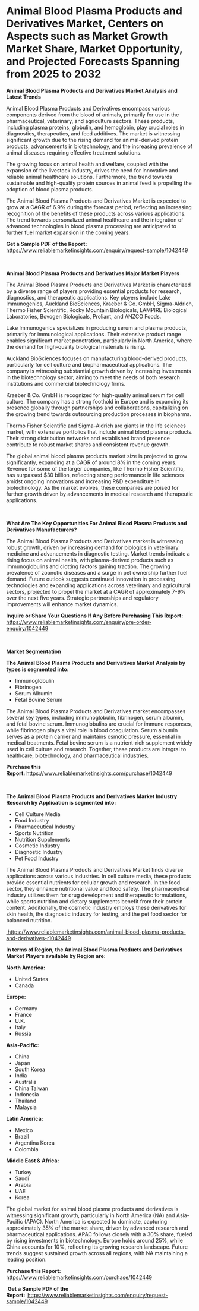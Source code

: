 <p><h1>Animal Blood Plasma Products and Derivatives Market, Centers on Aspects such as Market Growth Market Share, Market Opportunity, and Projected Forecasts Spanning from 2025 to 2032</h1></p><p><strong>Animal Blood Plasma Products and Derivatives Market Analysis and Latest Trends</strong></p>
<p><p>Animal Blood Plasma Products and Derivatives encompass various components derived from the blood of animals, primarily for use in the pharmaceutical, veterinary, and agriculture sectors. These products, including plasma proteins, globulin, and hemoglobin, play crucial roles in diagnostics, therapeutics, and feed additives. The market is witnessing significant growth due to the rising demand for animal-derived protein products, advancements in biotechnology, and the increasing prevalence of animal diseases requiring effective treatment solutions.</p><p>The growing focus on animal health and welfare, coupled with the expansion of the livestock industry, drives the need for innovative and reliable animal healthcare solutions. Furthermore, the trend towards sustainable and high-quality protein sources in animal feed is propelling the adoption of blood plasma products.</p><p>The Animal Blood Plasma Products and Derivatives Market is expected to grow at a CAGR of 6.9% during the forecast period, reflecting an increasing recognition of the benefits of these products across various applications. The trend towards personalized animal healthcare and the integration of advanced technologies in blood plasma processing are anticipated to further fuel market expansion in the coming years.</p></p>
<p><strong>Get a Sample PDF of the Report:&nbsp;</strong> <a href="https://www.reliablemarketinsights.com/enquiry/request-sample/1042449?utm_campaign=3028&utm_medium=2&utm_source=Github&utm_content=ia&utm_term=19042025&utm_id=animal-blood-plasma-products-and-derivatives">https://www.reliablemarketinsights.com/enquiry/request-sample/1042449</a></p>
<p>&nbsp;</p>
<p><strong>Animal Blood Plasma Products and Derivatives Major Market Players</strong></p>
<p><p>The Animal Blood Plasma Products and Derivatives Market is characterized by a diverse range of players providing essential products for research, diagnostics, and therapeutic applications. Key players include Lake Immunogenics, Auckland BioSciences, Kraeber & Co. GmbH, Sigma-Aldrich, Thermo Fisher Scientific, Rocky Mountain Biologicals, LAMPIRE Biological Laboratories, Bovogen Biologicals, Proliant, and ANZCO Foods.</p><p>Lake Immunogenics specializes in producing serum and plasma products, primarily for immunological applications. Their extensive product range enables significant market penetration, particularly in North America, where the demand for high-quality biological materials is rising.</p><p>Auckland BioSciences focuses on manufacturing blood-derived products, particularly for cell culture and biopharmaceutical applications. The company is witnessing substantial growth driven by increasing investments in the biotechnology sector, aiming to meet the needs of both research institutions and commercial biotechnology firms.</p><p>Kraeber & Co. GmbH is recognized for high-quality animal serum for cell culture. The company has a strong foothold in Europe and is expanding its presence globally through partnerships and collaborations, capitalizing on the growing trend towards outsourcing production processes in biopharma.</p><p>Thermo Fisher Scientific and Sigma-Aldrich are giants in the life sciences market, with extensive portfolios that include animal blood plasma products. Their strong distribution networks and established brand presence contribute to robust market shares and consistent revenue growth.</p><p>The global animal blood plasma products market size is projected to grow significantly, expanding at a CAGR of around 8% in the coming years. Revenue for some of the larger companies, like Thermo Fisher Scientific, has surpassed $30 billion, reflecting strong performance in life sciences amidst ongoing innovations and increasing R&D expenditure in biotechnology. As the market evolves, these companies are poised for further growth driven by advancements in medical research and therapeutic applications.</p></p>
<p>&nbsp;</p>
<p><strong>What Are The Key Opportunities For Animal Blood Plasma Products and Derivatives Manufacturers?</strong></p>
<p><p>The Animal Blood Plasma Products and Derivatives market is witnessing robust growth, driven by increasing demand for biologics in veterinary medicine and advancements in diagnostic testing. Market trends indicate a rising focus on animal health, with plasma-derived products such as immunoglobulins and clotting factors gaining traction. The growing prevalence of zoonotic diseases and a surge in pet ownership further fuel demand. Future outlook suggests continued innovation in processing technologies and expanding applications across veterinary and agricultural sectors, projected to propel the market at a CAGR of approximately 7-9% over the next five years. Strategic partnerships and regulatory improvements will enhance market dynamics.</p></p>
<p><strong>Inquire or Share Your Questions If Any Before Purchasing This Report:</strong> <a href="https://www.reliablemarketinsights.com/enquiry/pre-order-enquiry/1042449?utm_campaign=3028&utm_medium=2&utm_source=Github&utm_content=ia&utm_term=19042025&utm_id=animal-blood-plasma-products-and-derivatives">https://www.reliablemarketinsights.com/enquiry/pre-order-enquiry/1042449</a></p>
<p>&nbsp;</p>
<p><strong>Market Segmentation</strong></p>
<p><strong>The Animal Blood Plasma Products and Derivatives Market Analysis by types is segmented into:</strong></p>
<p><ul><li>Immunoglobulin</li><li>Fibrinogen</li><li>Serum Albumin</li><li>Fetal Bovine Serum</li></ul></p>
<p><p>The Animal Blood Plasma Products and Derivatives market encompasses several key types, including immunoglobulin, fibrinogen, serum albumin, and fetal bovine serum. Immunoglobulins are crucial for immune responses, while fibrinogen plays a vital role in blood coagulation. Serum albumin serves as a protein carrier and maintains osmotic pressure, essential in medical treatments. Fetal bovine serum is a nutrient-rich supplement widely used in cell culture and research. Together, these products are integral to healthcare, biotechnology, and pharmaceutical industries.</p></p>
<p><strong>Purchase this Report:&nbsp;</strong><a href="https://www.reliablemarketinsights.com/purchase/1042449?utm_campaign=3028&utm_medium=2&utm_source=Github&utm_content=ia&utm_term=19042025&utm_id=animal-blood-plasma-products-and-derivatives">https://www.reliablemarketinsights.com/purchase/1042449</a></p>
<p>&nbsp;</p>
<p><strong>The Animal Blood Plasma Products and Derivatives Market Industry Research by Application is segmented into:</strong></p>
<p><ul><li>Cell Culture Media</li><li>Food Industry</li><li>Pharmaceutical Industry</li><li>Sports Nutrition</li><li>Nutrition Supplements</li><li>Cosmetic Industry</li><li>Diagnostic Industry</li><li>Pet Food Industry</li></ul></p>
<p><p>The Animal Blood Plasma Products and Derivatives Market finds diverse applications across various industries. In cell culture media, these products provide essential nutrients for cellular growth and research. In the food sector, they enhance nutritional value and food safety. The pharmaceutical industry utilizes them for drug development and therapeutic formulations, while sports nutrition and dietary supplements benefit from their protein content. Additionally, the cosmetic industry employs these derivatives for skin health, the diagnostic industry for testing, and the pet food sector for balanced nutrition.</p></p>
<p><a href="https://www.reliablemarketinsights.com/animal-blood-plasma-products-and-derivatives-r1042449?utm_campaign=3028&utm_medium=2&utm_source=Github&utm_content=ia&utm_term=19042025&utm_id=animal-blood-plasma-products-and-derivatives">&nbsp;https://www.reliablemarketinsights.com/animal-blood-plasma-products-and-derivatives-r1042449</a></p>
<p><strong>In terms of Region, the Animal Blood Plasma Products and Derivatives Market Players available by Region are:</strong></p>
<p>
    <p> <strong> North America: </strong>
        <ul>
            <li>United States</li>
            <li>Canada</li>
        </ul>
        </p> 
    <p> <strong> Europe: </strong>
        <ul>
            <li>Germany</li>
            <li>France</li>
            <li>U.K.</li>
            <li>Italy</li>
            <li>Russia</li>
        </ul>
        </p> 
    <p> <strong> Asia-Pacific: </strong>
        <ul>
            <li>China</li>
            <li>Japan</li>
            <li>South Korea</li>
            <li>India</li>
            <li>Australia</li>
            <li>China Taiwan</li>
            <li>Indonesia</li>
            <li>Thailand</li>
            <li>Malaysia</li>
        </ul>
        </p> 
    <p> <strong> Latin America: </strong>
        <ul>
            <li>Mexico</li>
            <li>Brazil</li>
            <li>Argentina Korea</li>
            <li>Colombia</li>
        </ul>
        </p> 
    <p> <strong> Middle East & Africa: </strong>
        <ul>
            <li>Turkey</li>
            <li>Saudi</li>
            <li>Arabia</li>
            <li>UAE</li>
            <li>Korea</li>
        </ul>
    </p>
    </p>
<p><p>The global market for animal blood plasma products and derivatives is witnessing significant growth, particularly in North America (NA) and Asia-Pacific (APAC). North America is expected to dominate, capturing approximately 35% of the market share, driven by advanced research and pharmaceutical applications. APAC follows closely with a 30% share, fueled by rising investments in biotechnology. Europe holds around 25%, while China accounts for 10%, reflecting its growing research landscape. Future trends suggest sustained growth across all regions, with NA maintaining a leading position.</p></p>
<p><strong>Purchase this Report: </strong><a href="https://www.reliablemarketinsights.com/purchase/1042449?utm_campaign=3028&utm_medium=2&utm_source=Github&utm_content=ia&utm_term=19042025&utm_id=animal-blood-plasma-products-and-derivatives">https://www.reliablemarketinsights.com/purchase/1042449</a></p>
<p>&nbsp;<strong>Get a Sample PDF of the Report:&nbsp;&nbsp;</strong><a href="https://www.reliablemarketinsights.com/enquiry/request-sample/1042449?utm_campaign=3028&utm_medium=2&utm_source=Github&utm_content=ia&utm_term=19042025&utm_id=animal-blood-plasma-products-and-derivatives">https://www.reliablemarketinsights.com/enquiry/request-sample/1042449</a></p>
<p><strong></strong></p>
<p><p></p><p></p><p></p></p>